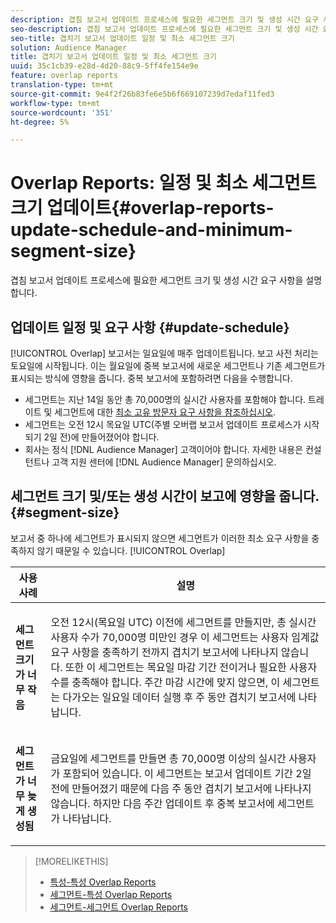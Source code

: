 ```yaml
---
description: 겹침 보고서 업데이트 프로세스에 필요한 세그먼트 크기 및 생성 시간 요구 사항을 설명합니다.
seo-description: 겹침 보고서 업데이트 프로세스에 필요한 세그먼트 크기 및 생성 시간 요구 사항을 설명합니다.
seo-title: 겹치기 보고서 업데이트 일정 및 최소 세그먼트 크기
solution: Audience Manager
title: 겹치기 보고서 업데이트 일정 및 최소 세그먼트 크기
uuid: 35c1cb39-e28d-4d20-88c9-5ff4fe154e9e
feature: overlap reports
translation-type: tm+mt
source-git-commit: 9e4f2f26b83fe6e5b6f669107239d7edaf11fed3
workflow-type: tm+mt
source-wordcount: '351'
ht-degree: 5%

---
```



# Overlap Reports: 일정 및 최소 세그먼트 크기 업데이트{#overlap-reports-update-schedule-and-minimum-segment-size}

겹침 보고서 업데이트 프로세스에 필요한 세그먼트 크기 및 생성 시간 요구 사항을 설명합니다.

## 업데이트 일정 및 요구 사항 {#update-schedule}

[!UICONTROL Overlap] 보고서는 일요일에 매주 업데이트됩니다. 보고 사전 처리는 토요일에 시작됩니다. 이는 월요일에 중복 보고서에 새로운 세그먼트나 기존 세그먼트가 표시되는 방식에 영향을 줍니다. 중복 보고서에 포함하려면 다음을 수행합니다.

* 세그먼트는 지난 14일 동안 총 70,000명의 실시간 사용자를 포함해야 합니다. 트레이트 및 세그먼트에 대한 [최소 고유 방문자 요구 사항을 참조하십시오](../../reporting/report-sampling.md#data-sampling-ratio).
* 세그먼트는 오전 12시 목요일 UTC(주별 오버랩 보고서 업데이트 프로세스가 시작되기 2일 전)에 만들어졌어야 합니다.
* 회사는 정식 [!DNL Audience Manager] 고객이어야 합니다. 자세한 내용은 컨설턴트나 고객 지원 센터에 [!DNL Audience Manager] 문의하십시오.

## 세그먼트 크기 및/또는 생성 시간이 보고에 영향을 줍니다. {#segment-size}

보고서 중 하나에 세그먼트가 표시되지 않으면 세그먼트가 이러한 최소 요구 사항을 충족하지 않기 때문일 수 있습니다. [!UICONTROL Overlap]

<table id="table_BE2937C1FA314BBDBD1D026321D6E6B1"> 
 <thead> 
  <tr> 
   <th colname="col1" class="entry"> 사용 사례 </th> 
   <th colname="col2" class="entry"> 설명 </th> 
  </tr> 
 </thead>
 <tbody> 
  <tr> 
   <td colname="col1"> <p> <b>세그먼트 크기가 너무 작음</b> </p> </td> 
   <td colname="col2"> <p>오전 12시(목요일 UTC) 이전에 세그먼트를 만들지만, 총 실시간 사용자 수가 70,000명 미만인 경우 이 세그먼트는 사용자 임계값 요구 사항을 충족하기 전까지 <span class="wintitle"> 겹치기 보고서에</span> 나타나지 않습니다. 또한 이 세그먼트는 목요일 마감 기간 전이거나 필요한 사용자 수를 충족해야 합니다. 주간 마감 시간에 맞지 않으면, 이 세그먼트는 다가오는 일요일 데이터 실행 후 주 동안 <span class="wintitle"> 겹치기 보고서에</span> 나타납니다. </p> </td> 
  </tr> 
  <tr> 
   <td colname="col1"> <p> <b>세그먼트가 너무 늦게 생성됨</b> </p> </td> 
   <td colname="col2"> <p>금요일에 세그먼트를 만들면 총 70,000명 이상의 실시간 사용자가 포함되어 있습니다. 이 세그먼트는 보고서 업데이트 기간 2일 전에 <span class="wintitle"> 만들어졌기 때문에 다음 주 동안</span> 겹치기 보고서에 나타나지 않습니다. 하지만 다음 주간 업데이트 후 <span class="wintitle"> 중복 보고서에</span> 세그먼트가 나타납니다. </p> </td> 
  </tr> 
 </tbody> 
</table>

>[!MORELIKETHIS]
>
>* [특성-특성 Overlap Reports](../../reporting/dynamic-reports/trait-trait-overlap-report.md#trait-to-trait-overlap-report)
>* [세그먼트-특성 Overlap Reports](../../reporting/dynamic-reports/segment-trait-overlap-report.md)
>* [세그먼트-세그먼트 Overlap Reports](../../reporting/dynamic-reports/segment-segment-overlap-report.md)

